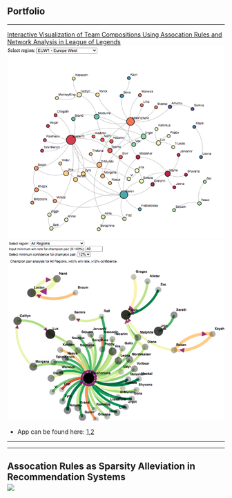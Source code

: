 ## Portfolio

---

[Interactive Visualization of Team Compositions Using Assocation Rules and Network Analysis in League of Legends ](/pdfs/team139poster.pdf)
<br>
<img src="images/euw_graph2.png?raw=true"/><br>
<img src="images/conf_graph1.png?raw=true"/><br>
- App can be found here: [1](https://jrcairns123.github.io),[2](https://cdaekim.github.io)
---

---

Assocation Rules as Sparsity Alleviation in Recommendation Systems
<br>
<img src="images/Kim_Christopher_proposal.png?raw=true"/><br>
---

